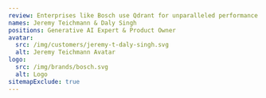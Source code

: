 ```yaml
---
review: Enterprises like Bosch use Qdrant for unparalleled performance and massive-scale vector search. “With Qdrant, we found the missing piece to develop our own provider independent multimodal generative AI platform at enterprise scale.”
names: Jeremy Teichmann & Daly Singh
positions: Generative AI Expert & Product Owner
avatar: 
  src: /img/customers/jeremy-t-daly-singh.svg
  alt: Jeremy Teichmann Avatar
logo: 
  src: /img/brands/bosch.svg
  alt: Logo
sitemapExclude: true
---
```


